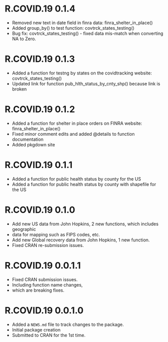 # R.COVID.19 0.1.4
* Removed new text in date field in finra data: finra_shelter_in_place()
* Added group_by() to test function: covtrck_states_testing()
* Bug fix: covtrck_states_testing() - fixed data mis-match when converting NA to Zero.

# R.COVID.19 0.1.3
* Added a function for testng by states on the covidtracking website: covtrck_states_testing()
* Updated link for function pub_hlth_status_by_cnty_shp() because link is broken

# R.COVID.19 0.1.2
* Added a function for shelter in place orders on FINRA website: finra_shelter_in_place()
* Fixed minor comment edits and added @details to function documentation
* Added pkgdown site

# R.COVID.19 0.1.1
* Added a function for public health status by county for the US
* Added a function for public health status by county with shapefile for the US

# R.COVID.19 0.1.0
* Add new US data from John Hopkins, 2 new functions, which includes geographic
* data for mapping such as FIPS codes, etc.
* Add new Global recovery data from John Hopkins, 1 new function.
* Fixed CRAN re-submission issues.

# R.COVID.19 0.0.1.1
* Fixed CRAN submission issues.
* Including function name changes,
* which are breaking fixes.

# R.COVID.19 0.0.1.0

* Added a `NEWS.md` file to track changes to the package.
* Initial package creation
* Submitted to CRAN for the 1st time.
